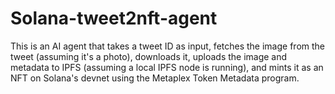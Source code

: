 # Solana-tweet2nft-agent
This is an AI agent that takes a tweet ID as input, fetches the image from the tweet (assuming it's a photo), downloads it, uploads the image and metadata to IPFS (assuming a local IPFS node is running), and mints it as an NFT on Solana's devnet using the Metaplex Token Metadata program.
